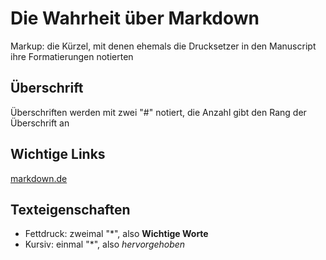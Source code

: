 # Die Wahrheit über Markdown

Markup: die Kürzel, mit denen ehemals die Drucksetzer  in den Manuscript ihre Formatierungen notierten

## Überschrift

Überschriften werden mit zwei "#" notiert, die Anzahl gibt den Rang der Überschrift an

## Wichtige Links

[markdown.de](https://support.zendesk.com/hc/de/articles/4408846544922-Formatieren-von-Text-mit-Markdown)

## Texteigenschaften

- Fettdruck: zweimal "*", also **Wichtige Worte**
- Kursiv: einmal "*", also *hervorgehoben*

